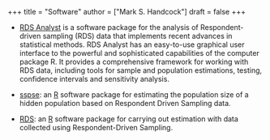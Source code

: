 +++
title = "Software"
author = ["Mark S. Handcock"]
draft = false
+++

-   [RDS Analyst](https://HPMRG.github.io/rdsanalyst) is a software
package for the analysis of Respondent-driven sampling (RDS) data that
implements recent advances in statistical methods. RDS Analyst has an
easy-to-use graphical user interface to the powerful and sophisticated
capabilities of the computer package R. It provides a comprehensive
framework for working with RDS data, including tools for sample and
population estimations, testing, confidence intervals and sensitivity
analysis.

-   [sspse](sspse): an [R](http://www.r-project.org/) software package
for estimating the population size of a hidden population based on Respondent Driven Sampling data.

-   [RDS](http://cran.r-project.org/web/packages/RDS): an [R](http://www.r-project.org/) software package
for carrying out estimation with data collected using
Respondent-Driven Sampling.

